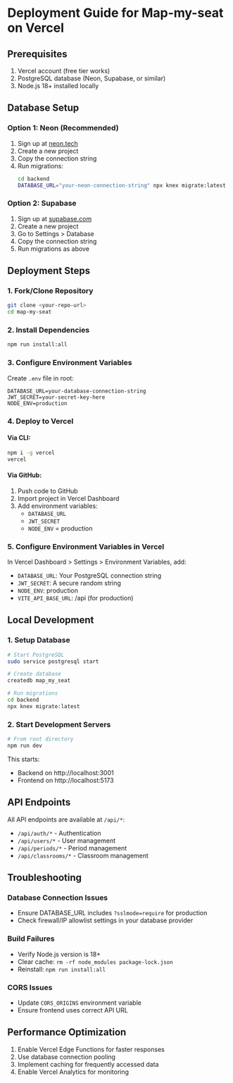 # Deployment Guide for Map-my-seat on Vercel

## Prerequisites

1. Vercel account (free tier works)
2. PostgreSQL database (Neon, Supabase, or similar)
3. Node.js 18+ installed locally

## Database Setup

### Option 1: Neon (Recommended)
1. Sign up at [neon.tech](https://neon.tech)
2. Create a new project
3. Copy the connection string
4. Run migrations:
   ```bash
   cd backend
   DATABASE_URL="your-neon-connection-string" npx knex migrate:latest
   ```

### Option 2: Supabase
1. Sign up at [supabase.com](https://supabase.com)
2. Create a new project
3. Go to Settings > Database
4. Copy the connection string
5. Run migrations as above

## Deployment Steps

### 1. Fork/Clone Repository
```bash
git clone <your-repo-url>
cd map-my-seat
```

### 2. Install Dependencies
```bash
npm run install:all
```

### 3. Configure Environment Variables

Create `.env` file in root:
```env
DATABASE_URL=your-database-connection-string
JWT_SECRET=your-secret-key-here
NODE_ENV=production
```

### 4. Deploy to Vercel

#### Via CLI:
```bash
npm i -g vercel
vercel
```

#### Via GitHub:
1. Push code to GitHub
2. Import project in Vercel Dashboard
3. Add environment variables:
   - `DATABASE_URL`
   - `JWT_SECRET`
   - `NODE_ENV` = production

### 5. Configure Environment Variables in Vercel

In Vercel Dashboard > Settings > Environment Variables, add:

- `DATABASE_URL`: Your PostgreSQL connection string
- `JWT_SECRET`: A secure random string
- `NODE_ENV`: production
- `VITE_API_BASE_URL`: /api (for production)

## Local Development

### 1. Setup Database
```bash
# Start PostgreSQL
sudo service postgresql start

# Create database
createdb map_my_seat

# Run migrations
cd backend
npx knex migrate:latest
```

### 2. Start Development Servers
```bash
# From root directory
npm run dev
```

This starts:
- Backend on http://localhost:3001
- Frontend on http://localhost:5173

## API Endpoints

All API endpoints are available at `/api/*`:
- `/api/auth/*` - Authentication
- `/api/users/*` - User management
- `/api/periods/*` - Period management
- `/api/classrooms/*` - Classroom management

## Troubleshooting

### Database Connection Issues
- Ensure DATABASE_URL includes `?sslmode=require` for production
- Check firewall/IP allowlist settings in your database provider

### Build Failures
- Verify Node.js version is 18+
- Clear cache: `rm -rf node_modules package-lock.json`
- Reinstall: `npm run install:all`

### CORS Issues
- Update `CORS_ORIGINS` environment variable
- Ensure frontend uses correct API URL

## Performance Optimization

1. Enable Vercel Edge Functions for faster responses
2. Use database connection pooling
3. Implement caching for frequently accessed data
4. Enable Vercel Analytics for monitoring